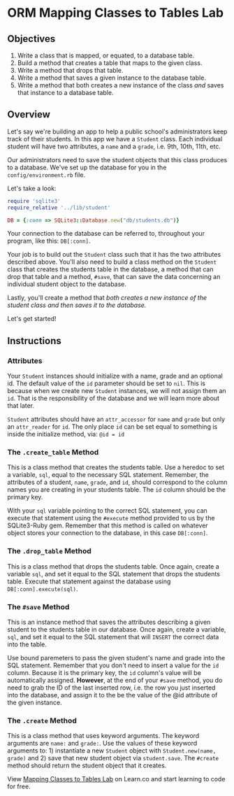   # ORM Mapping Classes to Tables Lab

## Objectives

1. Write a class that is mapped, or equated, to a database table. 
2. Build a method that creates a table that maps to the given class. 
3. Write a method that drops that table. 
4. Write a method that saves a given instance to the database table. 
5. Write a method that both creates a new instance of the class *and* saves that instance to a database table. 

## Overview

Let's say we're building an app to help a public school's administrators keep track of their students. In this app we have a `Student` class. Each individual student will have two attributes, a `name` and a `grade`, i.e. 9th, 10th, 11th, etc. 

Our administrators need to save the student objects that this class produces to a database. We've set up the database for you in the `config/environment.rb` file. 

Let's take a look:

```ruby
require 'sqlite3'
require_relative '../lib/student'

DB = {:conn => SQLite3::Database.new("db/students.db")}
```
Your connection to the database can be referred to, throughout your program, like this: `DB[:conn]`. 

Your job is to build out the `Student` class such that it has the two attributes described above. You'll also need to build a class method on the `Student` class that creates the students table in the database, a method that can drop that table and a method, `#save`, that can save the data concerning an individual student object to the database. 

Lastly, you'll create a method that *both creates a new instance of the student class and then saves it to the database.*

Let's get started!

## Instructions

### Attributes

Your `Student` instances should initialize with a name, grade and an optional id. The default value of the `id` parameter should be set to `nil`. This is because when we create new `Student` instances, we will not assign them an `id`. That is the responsibility of the database and we will learn more about that later. 

`Student` attributes should have an `attr_accessor` for `name` and `grade` but only an `attr_reader` for `id`. The only place `id` can be set equal to something is inside the initialize method, via: `@id = id`

### The `.create_table` Method

This is a class method that creates the students table. Use a heredoc to set a variable, `sql`, equal to the necessary SQL statement. Remember, the attributes of a student, `name`, `grade`, and `id`, should correspond to the column names you are creating in your students table. The `id` column should be the primary key. 

With your `sql` variable pointing to the correct SQL statement, you can execute that statement using the `#execute` method provided to us by the SQLite3-Ruby gem. Remember that this method is called on whatever object stores your connection to the database, in this case `DB[:conn]`.

### The `.drop_table` Method

This is a class method that drops the students table. Once again, create a variable `sql`, and set it equal to the SQL statement that drops the students table. Execute that statement against the database using `DB[:conn].execute(sql)`. 

### The `#save` Method

This is an instance method that saves the attributes describing a given student to the students table in our database. Once again, create a variable, `sql`, and set it equal to the SQL statement that will `INSERT` the correct data into the table. 

Use bound paremeters to pass the given student's name and grade into the SQL statement. Remember that you don't need to insert a value for the `id` column. Because it is the primary key, the `id` column's value will be automatically assigned. **However**, at the end of your `#save` method, you do need to grab the ID of the last inserted row, i.e. the row you just inserted into the database, and assign it to the be the value of the @id attribute of the given instance.

### The `.create` Method

This is a class method that uses keyword arguments. The keyword arguments are `name:` and `grade:`. Use the values of these keyword arguments to: 1) instantiate a new `Student` object with `Student.new(name, grade)` and 2) save that new student object via `student.save`. The `#create` method should return the student object that it creates. 

<p data-visibility='hidden'>View <a href='https://learn.co/lessons/orm-mapping-to-table-lab'>Mapping Classes to Tables Lab</a> on Learn.co and start learning to code for free.</p>
